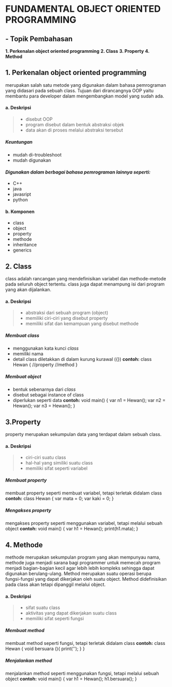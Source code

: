# FUNDAMENTAL OBJECT ORIENTED PROGRAMMING

## - Topik Pembahasan
**1. Perkenalan object oriented programming**
**2. Class**
**3. Property**
**4. Method**

## 1. Perkenalan object oriented programming
merupakan salah satu metode yang digunakan dalam bahasa pemrograman yang didasari pada sebuah class. Tujuan dari dirancangnya OOP yaitu membantu para developer dalam mengembangkan model yang sudah ada.
#### a. Deskripsi
>- disebut OOP
>- program disebut dalam bentuk abstraksi objek
>- data akan di proses melalui abstraksi tersebut

##### *Keuntungan*
* mudah di-troubleshoot
* mudah digunakan

#### *Digunakan dalam berbagai bahasa pemrograman lainnya seperti:*
* C++
* java
* javasript
* python

#### b. Komponen
* class
* object
* property
* methode
* inheritance
* generics

## 2. Class
class adalah rancangan yang mendefinisikan variabel dan methode-metode pada seluruh object tertentu. class juga dapat menampung isi dari program yang akan dijalankan.  
#### a. Deskripsi
>- abstraksi dari sebuah program (object)
>- memiliki ciri-ciri yang disebut property
>- memiliki sifat dan kemampuan yang disebut methode

##### *Membuat class*
* menggunakan kata kunci *class*
* memiliki nama
* detail class diletakkan di dalam kurung kurawal ({})
**contoh:** 
 class Hewan { 
    //property
    //method
    }

##### *Membuat object*
* bentuk sebenarnya dari *class*
* disebut sebagai instance of class
* diperlukan seperti data
**contoh:** 
 void main() { 
var n1 = Hewan();
var n2 = Hewan();
var n3 = Hewan();
    }

## 3.Property
 property merupakan sekumpulan data yang terdapat dalam sebuah class.
#### a. Deskripsi
>- ciri-ciri suatu class
>- hal-hal yang similiki suatu class
>- memiliki sifat seperti variabel

##### *Membuat property*
membuat property seperti membuat variabel, tetapi terletak didalam class
**contoh:** 
 class Hewan { 
var mata = 0;
var kaki = 0;
    }
    
##### *Mengakses property*
mengakses property seperti menggunakan variabel, tetapi melalui sebuah object
**contoh:** 
 void main() { 
var h1 = Hewan();
print(h1.mata);
    }
    
## 4. Methode
methode merupakan sekumpulan program yang akan mempunyau nama, methode juga menjadi sarana bagi programmer untuk memecah program menjadi bagian-bagian kecil agar lebih lebih kompleks sehingga dapat digunakan berulang-ulang. Method merupakan suatu operasi berupa fungsi-fungsi yang dapat dikerjakan oleh suatu object. Method didefinisikan pada class akan tetapi dipanggil melalui object. 
#### a. Deskripsi
>- sifat suatu class
>- aktivitas yang dapat dikerjakan suatu class
>- memiliki sifat seperti fungsi

##### *Membuat method*
membuat method seperti fungsi, tetapi terletak didalam class
**contoh:** 
 class Hewan { 
void bersuara (){
    print('');
}
    }
##### *Menjalankan method*
menjalankan method seperti menggunakan fungsi, tetapi melalui sebuah object
**contoh:** 
 void main() { 
var h1 = Hewan();
h1.bersuara();
}
    

   [dill]: <https://github.com/joemccann/dillinger>
   [git-repo-url]: <https://github.com/joemccann/dillinger.git>
   [john gruber]: <http://daringfireball.net>
   [df1]: <http://daringfireball.net/projects/markdown/>
   [markdown-it]: <https://github.com/markdown-it/markdown-it>
   [Ace Editor]: <http://ace.ajax.org>
   [node.js]: <http://nodejs.org>
   [Twitter Bootstrap]: <http://twitter.github.com/bootstrap/>
   [jQuery]: <http://jquery.com>
   [@tjholowaychuk]: <http://twitter.com/tjholowaychuk>
   [express]: <http://expressjs.com>
   [AngularJS]: <http://angularjs.org>
   [Gulp]: <http://gulpjs.com>

   [PlDb]: <https://github.com/joemccann/dillinger/tree/master/plugins/dropbox/README.md>
   [PlGh]: <https://github.com/joemccann/dillinger/tree/master/plugins/github/README.md>
   [PlGd]: <https://github.com/joemccann/dillinger/tree/master/plugins/googledrive/README.md>
   [PlOd]: <https://github.com/joemccann/dillinger/tree/master/plugins/onedrive/README.md>
   [PlMe]: <https://github.com/joemccann/dillinger/tree/master/plugins/medium/README.md>
   [PlGa]: <https://github.com/RahulHP/dillinger/blob/master/plugins/googleanalytics/README.md>

   [dill]: <https://github.com/joemccann/dillinger>
   [git-repo-url]: <https://github.com/joemccann/dillinger.git>
   [john gruber]: <http://daringfireball.net>
   [df1]: <http://daringfireball.net/projects/markdown/>
   [markdown-it]: <https://github.com/markdown-it/markdown-it>
   [Ace Editor]: <http://ace.ajax.org>
   [node.js]: <http://nodejs.org>
   [Twitter Bootstrap]: <http://twitter.github.com/bootstrap/>
   [jQuery]: <http://jquery.com>
   [@tjholowaychuk]: <http://twitter.com/tjholowaychuk>
   [express]: <http://expressjs.com>
   [AngularJS]: <http://angularjs.org>
   [Gulp]: <http://gulpjs.com>

   [PlDb]: <https://github.com/joemccann/dillinger/tree/master/plugins/dropbox/README.md>
   [PlGh]: <https://github.com/joemccann/dillinger/tree/master/plugins/github/README.md>
   [PlGd]: <https://github.com/joemccann/dillinger/tree/master/plugins/googledrive/README.md>
   [PlOd]: <https://github.com/joemccann/dillinger/tree/master/plugins/onedrive/README.md>
   [PlMe]: <https://github.com/joemccann/dillinger/tree/master/plugins/medium/README.md>
   [PlGa]: <https://github.com/RahulHP/dillinger/blob/master/plugins/googleanalytics/README.md>
